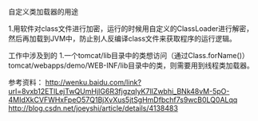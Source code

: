 自定义类加载器的用途
<p>1.用软件对class文件进行加密，运行的时候用自定义的ClassLoader进行解密，然后再加载到JVM中，防止别人反编译class文件来获取程序的运行逻辑。</p>

工作中涉及到的
	1.一个tomcat/lib目录中的类想访问（通过Class.forName()）tomcat/webapps/demo/WEB-INF/lib目录中的类，则需要用到线程类加载器。
	
参考资料：
	http://wenku.baidu.com/link?url=8vxb12ETlLejTwQUmHjIG6R3fjgzqIyK7lIZwbhi_BNk48vM-5pO-4MIdXkCVFWHxFpeO57Q1BjXvXus5jtSgHmDfbchf7s9wcB0LQ0ALqq
	http://blog.csdn.net/joeyshi/article/details/4138483